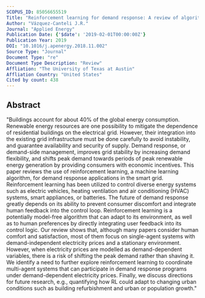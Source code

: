 ```yaml
---
SCOPUS_ID: 85056655519
Title: "Reinforcement learning for demand response: A review of algorithms and modeling techniques"
Author: "Vázquez-Canteli J.R."
Journal: "Applied Energy"
Publication Date: {'$date': '2019-02-01T00:00:00Z'}
Publication Year: 2019
DOI: "10.1016/j.apenergy.2018.11.002"
Source Type: "Journal"
Document Type: "re"
Document Type Description: "Review"
Affliation: "The University of Texas at Austin"
Affliation Country: "United States"
Cited by count: 438
---
```


## Abstract
"Buildings account for about 40% of the global energy consumption. Renewable energy resources are one possibility to mitigate the dependence of residential buildings on the electrical grid. However, their integration into the existing grid infrastructure must be done carefully to avoid instability, and guarantee availability and security of supply. Demand response, or demand-side management, improves grid stability by increasing demand flexibility, and shifts peak demand towards periods of peak renewable energy generation by providing consumers with economic incentives. This paper reviews the use of reinforcement learning, a machine learning algorithm, for demand response applications in the smart grid. Reinforcement learning has been utilized to control diverse energy systems such as electric vehicles, heating ventilation and air conditioning (HVAC) systems, smart appliances, or batteries. The future of demand response greatly depends on its ability to prevent consumer discomfort and integrate human feedback into the control loop. Reinforcement learning is a potentially model-free algorithm that can adapt to its environment, as well as to human preferences by directly integrating user feedback into its control logic. Our review shows that, although many papers consider human comfort and satisfaction, most of them focus on single-agent systems with demand-independent electricity prices and a stationary environment. However, when electricity prices are modelled as demand-dependent variables, there is a risk of shifting the peak demand rather than shaving it. We identify a need to further explore reinforcement learning to coordinate multi-agent systems that can participate in demand response programs under demand-dependent electricity prices. Finally, we discuss directions for future research, e.g., quantifying how RL could adapt to changing urban conditions such as building refurbishment and urban or population growth."
